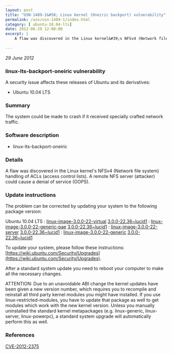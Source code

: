 ```yaml
---
layout: post
title: "USN-1489-1&#58; Linux kernel (Oneiric backport) vulnerability"
permalink: /usn/usn-1489-1/index.html
category: [ ubuntu-10.04-lts]
date: 2012-06-29 12:00:00
excerpt: |
    A flaw was discovered in the Linux kernel&#39;s NFSv4 (Network file system) handling of ACLs (access control lists). A remote NFS server (attacker) could cause a denial of service (OOPS). 
    
--- 
```

 
 

*29 June 2012*

### linux-lts-backport-oneiric vulnerability

A security issue affects these releases of Ubuntu and its derivatives:

* Ubuntu 10.04 LTS

### Summary

The system could be made to crash if it received specially crafted network traffic.

### Software description

* linux-lts-backport-oneiric 

### Details

A flaw was discovered in the Linux kernel&#39;s NFSv4 (Network file system) handling of ACLs (access control lists). A remote NFS server (attacker) could cause a denial of service (OOPS). 

### Update instructions

The problem can be corrected by updating your system to the following package version:

Ubuntu 10.04 LTS
 : [linux-image-3.0.0-22-virtual](https://launchpad.net/ubuntu/+source/linux-lts-backport-oneiric) <span> [3.0.0-22.36~lucid1](https://launchpad.net/ubuntu/+source/linux-lts-backport-oneiric/3.0.0-22.36~lucid1) </span> 
 : [linux-image-3.0.0-22-generic-pae](https://launchpad.net/ubuntu/+source/linux-lts-backport-oneiric) <span> [3.0.0-22.36~lucid1](https://launchpad.net/ubuntu/+source/linux-lts-backport-oneiric/3.0.0-22.36~lucid1) </span> 
 : [linux-image-3.0.0-22-server](https://launchpad.net/ubuntu/+source/linux-lts-backport-oneiric) <span> [3.0.0-22.36~lucid1](https://launchpad.net/ubuntu/+source/linux-lts-backport-oneiric/3.0.0-22.36~lucid1) </span> 
 : [linux-image-3.0.0-22-generic](https://launchpad.net/ubuntu/+source/linux-lts-backport-oneiric) <span> [3.0.0-22.36~lucid1](https://launchpad.net/ubuntu/+source/linux-lts-backport-oneiric/3.0.0-22.36~lucid1) </span> 

To update your system, please follow these instructions: [https://wiki.ubuntu.com/Security/Upgrades](https://wiki.ubuntu.com/Security/Upgrades).

After a standard system update you need to reboot your computer to make all the necessary changes.

ATTENTION: Due to an unavoidable ABI change the kernel updates have been given a new version number, which requires you to recompile and reinstall all third party kernel modules you might have installed. If you use linux-restricted-modules, you have to update that package as well to get modules which work with the new kernel version. Unless you manually uninstalled the standard kernel metapackages (e.g. linux-generic, linux-server, linux-powerpc), a standard system upgrade will automatically perform this as well. 

### References

 
 [CVE-2012-2375](http://people.ubuntu.com/~ubuntu-security/cve/CVE-2012-2375)
 

